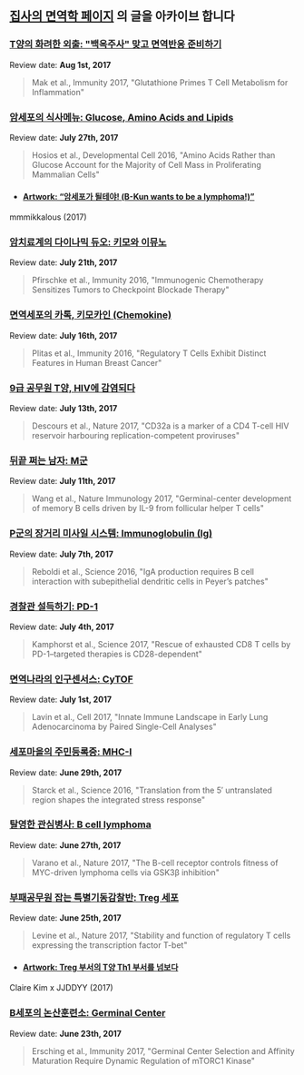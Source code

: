 

## [집사의 면역학 페이지](https://www.facebook.com/immunology001/) 의 글을 아카이브 합니다 



### [T양의 화려한 외출: "백옥주사" 맞고 면역반응 준비하기](https://www.facebook.com/immunology001/posts/537619733236623)

Review date: **Aug 1st, 2017**

> Mak et al., Immunity 2017, "Glutathione Primes T Cell Metabolism for Inflammation"



### [암세포의 식사메뉴: Glucose, Amino Acids and Lipids](https://www.facebook.com/immunology001/posts/534607233537873)

Review date: **July 27th, 2017**

> Hosios et al., Developmental Cell 2016, "Amino Acids Rather than Glucose Account for the Majority of Cell Mass in Proliferating Mammalian Cells"


 *  #### [Artwork: “암세포가 될테야! (B-Kun wants to be a lymphoma!)”](https://www.facebook.com/immunology001/photos/a.527002050965058.1073741828.514289745569622/538117716520158/?type=3&theater)
mmmikkalous (2017)


### [암치료계의 다이나믹 듀오: 키모와 이뮤노](https://www.facebook.com/immunology001/posts/531009407230989)

Review date: **July 21th, 2017**

> Pfirschke et al., Immunity 2016, "Immunogenic Chemotherapy Sensitizes Tumors to Checkpoint Blockade Therapy"



### [면역세포의 카톡, 키모카인 (Chemokine)](https://www.facebook.com/immunology001/posts/528390170826246)

Review date: **July 16th, 2017**

> Plitas et al., Immunity 2016, "Regulatory T Cells Exhibit Distinct Features in Human Breast Cancer"


### [9급 공무원 T양, HIV에 감염되다](https://www.facebook.com/immunology001/posts/526420834356513)

Review date: **July 13th, 2017**

> Descours et al., Nature 2017, "CD32a is a marker of a CD4 T-cell HIV reservoir harbouring replication-competent proviruses"


### [뒤끝 쩌는 남자: M군](https://www.facebook.com/immunology001/posts/525278254470771)

Review date: **July 11th, 2017**

> Wang et al., Nature Immunology 2017, "Germinal-center development of memory B cells driven by IL-9 from follicular helper T cells"



### [P군의 장거리 미사일 시스템: Immunoglobulin (Ig)](https://www.facebook.com/immunology001/posts/523444781320785)

Review date: **July 7th, 2017**

> Reboldi et al., Science 2016, "IgA production requires B cell interaction with subepithelial dendritic cells in Peyer’s patches"



### [경찰관 설득하기: PD-1](https://www.facebook.com/immunology001/posts/521486128183317)

Review date: **July 4th, 2017**

> Kamphorst et al., Science 2017, "Rescue of exhausted CD8 T cells by PD-1–targeted therapies is CD28-dependent"



### [면역나라의 인구센서스: CyTOF](https://www.facebook.com/immunology001/posts/519898581675405)

Review date: **July 1st, 2017**

> Lavin et al., Cell 2017, "Innate Immune Landscape in Early Lung Adenocarcinoma by Paired Single-Cell Analyses"



### [세포마을의 주민등록증: MHC-I](https://www.facebook.com/immunology001/posts/517927061872557)

Review date: **June 29th, 2017**

> Starck et al., Science 2016, "Translation from the 5′ untranslated region shapes the integrated stress response"



### [탈영한 관심병사: B cell lymphoma](https://www.facebook.com/immunology001/posts/516654838666446)

Review date: **June 27th, 2017**

> Varano et al., Nature 2017, "The B-cell receptor controls fitness of MYC-driven lymphoma cells via GSK3β inhibition"



### [부패공무원 잡는 특별기동감찰반: Treg 세포](https://www.facebook.com/immunology001/posts/515679288764001)

Review date: **June 25th, 2017**

> Levine et al., Nature 2017, "Stability and function of regulatory T cells expressing the transcription factor T-bet"

 *  #### [Artwork: Treg 부서의 T양 Th1 부서를 넘보다](https://www.facebook.com/immunology001/photos/a.527002050965058.1073741828.514289745569622/527002027631727/?type=3&theater)
Claire Kim x JJDDYY (2017)



### [B세포의 논산훈련소: Germinal Center](https://www.facebook.com/immunology001/posts/514604858871444)

Review date: **June 23th, 2017**

> Ersching et al., Immunity 2017, "Germinal Center Selection and Affinity Maturation Require Dynamic Regulation of mTORC1 Kinase" 
